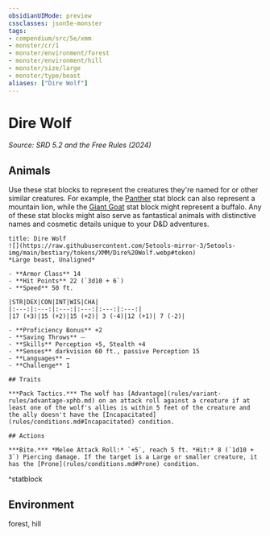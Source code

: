 ```yaml
---
obsidianUIMode: preview
cssclasses: json5e-monster
tags:
- compendium/src/5e/xmm
- monster/cr/1
- monster/environment/forest
- monster/environment/hill
- monster/size/large
- monster/type/beast
aliases: ["Dire Wolf"]
---
```

# Dire Wolf
*Source: SRD 5.2 and the Free Rules (2024)*  

## Animals

Use these stat blocks to represent the creatures they're named for or other similar creatures. For example, the [Panther](panther-xmm.md) stat block can also represent a mountain lion, while the [Giant Goat](giant-goat-xmm.md) stat block might represent a buffalo. Any of these stat blocks might also serve as fantastical animals with distinctive names and cosmetic details unique to your D&D adventures.

```ad-statblock
title: Dire Wolf
![](https://raw.githubusercontent.com/5etools-mirror-3/5etools-img/main/bestiary/tokens/XMM/Dire%20Wolf.webp#token)
*Large beast, Unaligned*

- **Armor Class** 14
- **Hit Points** 22 (`3d10 + 6`)
- **Speed** 50 ft.

|STR|DEX|CON|INT|WIS|CHA|
|:---:|:---:|:---:|:---:|:---:|:---:|
|17 (+3)|15 (+2)|15 (+2)| 3 (-4)|12 (+1)| 7 (-2)|

- **Proficiency Bonus** +2
- **Saving Throws** ⏤
- **Skills** Perception +5, Stealth +4
- **Senses** darkvision 60 ft., passive Perception 15
- **Languages** —
- **Challenge** 1

## Traits

***Pack Tactics.*** The wolf has [Advantage](rules/variant-rules/advantage-xphb.md) on an attack roll against a creature if at least one of the wolf's allies is within 5 feet of the creature and the ally doesn't have the [Incapacitated](rules/conditions.md#Incapacitated) condition.

## Actions

***Bite.*** *Melee Attack Roll:* `+5`, reach 5 ft. *Hit:* 8 (`1d10 + 3`) Piercing damage. If the target is a Large or smaller creature, it has the [Prone](rules/conditions.md#Prone) condition.
```
^statblock

## Environment

forest, hill